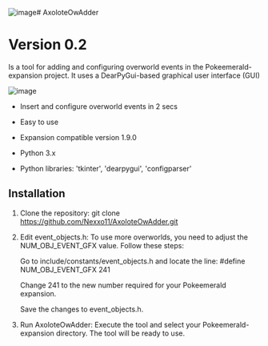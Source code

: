 ![image](https://github.com/user-attachments/assets/dd4b63e2-ff58-4da4-815b-44b23509e679)# AxoloteOwAdder
# Version 0.2

Is a tool for adding and configuring overworld events in the Pokeemerald-expansion project.
It uses a DearPyGui-based graphical user interface (GUI)

![image](https://github.com/user-attachments/assets/95d1c0cf-07ba-4879-b260-f067c62bb7b6)

- Insert and configure overworld events in 2 secs
- Easy to use
- Expansion compatible version 1.9.0

- Python 3.x
- Python libraries: 'tkinter', 'dearpygui', 'configparser'

## Installation

1. Clone the repository:
    git clone https://github.com/Nexxo11/AxoloteOwAdder.git
    
2. Edit event_objects.h:
    To use more overworlds, you need to adjust the NUM_OBJ_EVENT_GFX value. Follow these steps:

    Go to include/constants/event_objects.h and locate the line:
    #define NUM_OBJ_EVENT_GFX 241

    Change 241 to the new number required for your Pokeemerald expansion.

    Save the changes to event_objects.h.

3. Run AxoloteOwAdder:
    Execute the tool and select your Pokeemerald-expansion directory. 
    The tool will be ready to use.
